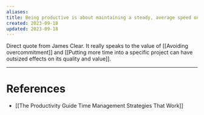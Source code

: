 ```yaml
---
aliases: 
title: Being productive is about maintaining a steady, average speed on a few things, not maximum speed on everything
created: 2023-09-18
updated: 2023-09-18
---
```

Direct quote from James Clear. It really speaks to the value of [[Avoiding overcommitment]] and [[Putting more time into a specific project can have outsized effects on its quality and value]].

---
# References
* [[The Productivity Guide Time Management Strategies That Work]]